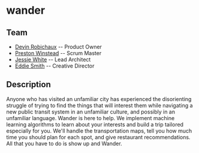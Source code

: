 # wander #

## Team
- [Devin Robichaux](https://github.com/devinrobichaux) -- Product Owner
- [Preston Winstead](https://github.com/PrestonWinstead) -- Scrum Master
- [Jessie White](https://github.com/jessielwhite) -- Lead Architect
- [Eddie Smith](https://github.com/eddiesmithjr) -- Creative Director

## Description
Anyone who has visited an unfamiliar city has experienced the disorienting struggle 
of trying to find the things that will interest them while navigating a new public 
transit system in an unfamiliar culture, and possibly in an unfamiliar language. 
Wander is here to help. We implement machine learning algorithms to learn about your
interests and build a trip tailored especially for you. We'll handle the transportation
maps, tell you how much time you should plan for each spot, and give restaurant 
recommendations. All that you have to do is show up and Wander. 